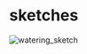 # sketches

![watering_sketch](https://github.com/EdMasterNava/sketches/assets/7928689/ef071249-a1a7-4592-ad2f-4248e36025f5)
